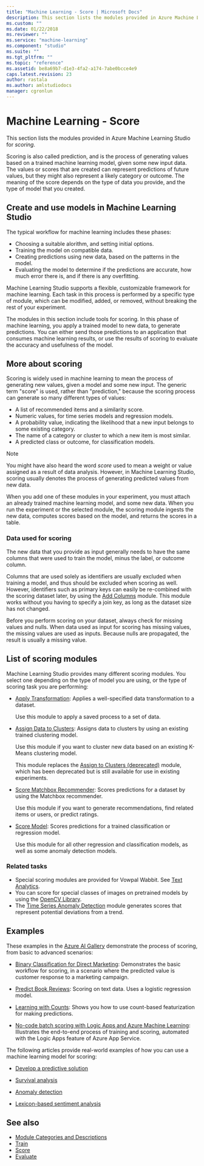 ```yaml
---
title: "Machine Learning - Score | Microsoft Docs"
description: This section lists the modules provided in Azure Machine Learning Studio for scoring.
ms.custom: ""
ms.date: 01/22/2018
ms.reviewer: ""
ms.service: "machine-learning"
ms.component: "studio"
ms.suite: ""
ms.tgt_pltfrm: ""
ms.topic: "reference"
ms.assetid: be8a69b7-d1e3-4fa2-a174-7abe0bcce4e9
caps.latest.revision: 23
author: rastala
ms.author: amlstudiodocs
manager: cgronlun
---
```

# Machine Learning - Score

This section lists the modules provided in Azure Machine Learning Studio for *scoring*.

Scoring is also called prediction, and is the process of generating values based on a trained machine learning model, given some new input data. The values or scores that are created can represent predictions of future values, but they might also represent a likely category or outcome. The meaning of the score depends on the type of data you provide, and the type of model that you created.

## Create and use models in Machine Learning Studio

The typical workflow for machine learning includes these phases:

- Choosing a suitable alorithm, and setting initial options.
- Training the model on compatible data.
- Creating predictions using new data, based on the patterns in the model.
- Evaluating the model to determine if the predictions are accurate, how much error there is, and if there is any overfitting.

Machine Learning Studio supports a flexible, customizable framework for machine learning. Each task in this process is performed by a specific type of module, which can be modified, added, or removed, without breaking the rest of your experiment. 

The modules in this section include tools for scoring. In this phase of machine learning, you apply a trained model to new data, to generate predictions. You can either send those predictions to an application that consumes machine learning results, or use the results of scoring to evaluate the accuracy and usefulness of the model.

## More about scoring 

Scoring is widely used in machine learning to mean the process of generating new values, given a model and some new input. The generic term "score" is used, rather than "prediction," because the scoring process can generate so many different types of values:

- A list of recommended items and a similarity score.
- Numeric values, for time series models and regression models.
- A probability value, indicating the likelihood that a new input belongs to some existing category.
- The name of a category or cluster to which a new item is most similar.
- A predicted class or outcome, for classification models.

> [!NOTE] 
> You might have also heard the word *score* used to mean a weight or value assigned as a result of data analysis. However, in Machine Learning Studio, scoring usually denotes the process of generating predicted values from new data.

When you add one of these modules in your experiment, you must attach an already trained machine learning model, and some new data. When you run the experiment or the selected module, the scoring module ingests the new data, computes scores based on the model, and returns the scores in a table.

### Data used for scoring

The new data that you provide as input generally needs to have the same columns that were used to train the model, minus the label, or outcome column. 

Columns that are used solely as identifiers are usually excluded when training a model, and thus should be excluded when scoring as well. However, identifiers such as primary keys can easily be re-combined with the scoring dataset later, by using the [Add Columns](add-columns.md) module. This module works without you having to specify a join key, as long as the dataset size has not changed. 

Before you perform scoring on your dataset, always check for missing values and nulls. When data used as input for scoring has missing values, the missing values are used as inputs. Because nulls are propagated, the result is usually a missing value.

## List of scoring modules

Machine Learning Studio provides many different scoring modules. You select one depending on the type of model you are using, or the type of scoring task you are performing: 

+ [Apply Transformation](apply-transformation.md): Applies a well-specified data transformation to a dataset.   

    Use this module to apply a saved process to a set of data.

+ [Assign Data to Clusters](assign-data-to-clusters.md): Assigns data to clusters by using an existing trained clustering model.

    Use this module if you want to cluster new data based on an existing K-Means clustering model. 

    This module replaces the [Assign to Clusters (deprecated)](assign-to-clusters-deprecated.md) module, which has been deprecated but is still available for use in existing experiments.  

+ [Score Matchbox Recommender](score-matchbox-recommender.md): Scores predictions for a dataset by using the Matchbox recommender.  

    Use this module if you want to generate recommendations, find related items or users, or predict ratings.  

+ [Score Model](score-model.md): Scores predictions for a trained classification or regression model.

    Use this module for all other regression and classification models, as well as some anomaly detection models.  

### Related tasks

+ Special scoring modules are provided for Vowpal Wabbit. See [Text Analytics](text-analytics.md). 
+ You can score for special classes of images on pretrained models by using the [OpenCV Library](opencv-library-modules.md).  
+ The [Time Series Anomaly Detection](https://msdn.microsoft.com/library/mt775197.aspx) module generates scores that represent potential deviations from a trend. 

## Examples

These examples in the [Azure AI Gallery](https://gallery.cortanaintelligence.com) demonstrate the process of scoring, from basic to advanced scenarios:

+ [Binary Classification for Direct Marketing](https://gallery.cortanaintelligence.com/Experiment/Binary-Classification-Direct-marketing-2): Demonstrates the basic workflow for scoring, in a scenario where the predicted value is customer response to a marketing campaign.

+ [Predict Book Reviews](https://gallery.cortanaintelligence.com/Experiment/Predict-Book-Reviews-1): Scoring on text data. Uses a logistic regression model.

+ [Learning with Counts](https://gallery.cortanaintelligence.com/Experiment/Learning-with-Counts-Binary-Classification-2): Shows you how to use count-based featurization for making predictions.

+ [No-code batch scoring with Logic Apps and Azure Machine Learning](https://gallery.cortanaintelligence.com/Tutorial/No-code-Batch-Scoring-1): Illustrates the end-to-end process of training and scoring, automated with the Logic Apps feature of Azure App Service.

The following articles provide real-world examples of how you can use a machine learning model for scoring:

- [Develop a predictive solution](http://azure.microsoft.com/documentation/articles/machine-learning-walkthrough-develop-predictive-solution/)  
  
- [Survival analysis](http://azure.microsoft.com/documentation/articles/machine-learning-r-csharp-survival-analysis/)  
  
- [Anomaly detection](http://azure.microsoft.com/documentation/articles/machine-learning-apps-anomaly-detection/)  
  
- [Lexicon-based sentiment analysis](http://azure.microsoft.com/documentation/articles/machine-learning-r-csharp-lexicon-based-sentiment-analysis/)  

## See also  

- [Module Categories and Descriptions](machine-learning-module-descriptions.md)   
- [Train](machine-learning-train.md)   
- [Score](machine-learning-score.md)   
- [Evaluate](machine-learning-evaluate.md)
